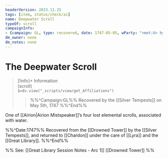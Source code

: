 ```yaml
---
headerVersion: 2023.11.25
tags: [item, status/check/ai]
name: Deepwater Scroll
typeOf: scroll 
campaignInfo:
- {campaign: GL, type: recovered, date: 1747-05-05, wParty: "<met:U> by <person> on <target>"}
dm_owner: none
dm_notes: none
---
```

# The Deepwater Scroll
>[!info]+ Information  
> (scroll)  
> `$=dv.view("_scripts/view/get_Affiliations")`  
>> %%^Campaign:GL%% Recovered by the [[Silver Tempests]] on May 5th, 1747 %%^End%%

One of [[Airion|Airion Mistspeaker]]’s four lost elemental scrolls, associated with water. 

%%^Date:1747%%
Recovered from the [[Drowned Tower]] by the [[Silver Tempests]], and returned to [[Chardon]] under the care of [[Lyra]] and the [[Great Library]]. 
%%^End%%

%%
See: [[Great Library Session Notes - Arc 1]]
[[Drowned Tower]]
%%